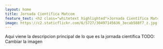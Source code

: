 ```yaml
---
layout: home
title: Jornada Cientifica Matcom
feature_text: <h2 class="whitetext highlighted">Jornada Científica Matcom</h2>
image: https://c2.staticflickr.com/6/5727/30497145636_3ecab588f7_z.jpg
---
```

Aqui viene la descripcion principal de lo que es la jornada cientifica
TODO: Cambiar la imagen
